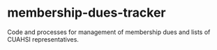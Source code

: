 # membership-dues-tracker
Code and processes for management of membership dues and lists of CUAHSI representatives.